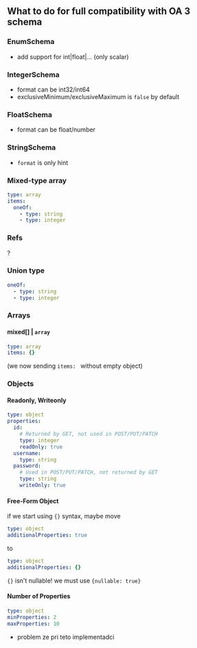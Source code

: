 ## What to do for full compatibility with OA 3 schema

### EnumSchema

- add support for int|float|... (only scalar)

### IntegerSchema

- format can be int32/int64
- exclusiveMinimum/exclusiveMaximum is `false` by default

### FloatSchema

- format can be float/number

### StringSchema

- `format` is only hint

### Mixed-type array

```yaml
type: array
items:
  oneOf:
    - type: string
    - type: integer
```

### Refs

?

### Union type

```yaml
oneOf:
  - type: string
  - type: integer
```

### Arrays

#### mixed[] | `array`

```yaml
type: array
items: {}
```
(we now sending `items: ` without empty object)

### Objects

#### Readonly, Writeonly

```yaml
type: object
properties:
  id:
    # Returned by GET, not used in POST/PUT/PATCH
    type: integer
    readOnly: true
  username:
    type: string
  password:
    # Used in POST/PUT/PATCH, not returned by GET
    type: string
    writeOnly: true
```

#### Free-Form Object

if we start using `{}` syntax, maybe move
```yaml
type: object
additionalProperties: true
```
to
```yaml
type: object
additionalProperties: {}
```

`{}` isn't nullable! we must use `{nullable: true}`

#### Number of Properties

```yaml
type: object
minProperties: 2
maxProperties: 10
```





- problem ze pri teto implementadci
